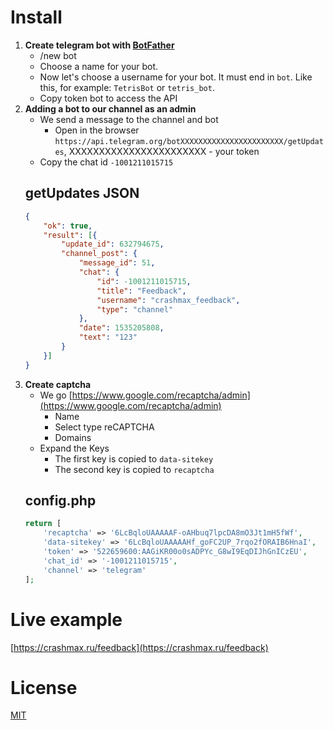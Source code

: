 # Install
1. **Create telegram bot with [BotFather](https://t.me/BotFather)**
    - /new bot
    - Choose a name for your bot.
    - Now let's choose a username for your bot. It must end in `bot`. Like this, for example: `TetrisBot` or `tetris_bot`.
    - Copy token bot to access the API
2. **Adding a bot to our channel as an admin**
    - We send a message to the channel and bot
        - Open in the browser `https://api.telegram.org/botXXXXXXXXXXXXXXXXXXXXXXX/getUpdates`, XXXXXXXXXXXXXXXXXXXXXXX - your token
    - Copy the chat id `-1001211015715`
    ## getUpdates JSON
    ```JSON
    {
        "ok": true,
        "result": [{
            "update_id": 632794675,
            "channel_post": {
                "message_id": 51,
                "chat": {
                    "id": -1001211015715,
                    "title": "Feedback",
                    "username": "crashmax_feedback",
                    "type": "channel"
                },
                "date": 1535205808,
                "text": "123"
            }
        }]
    }
    ```
3. **Create captcha**
    - We go [https://www.google.com/recaptcha/admin](https://www.google.com/recaptcha/admin)
        - Name
        - Select type reCAPTCHA
        - Domains
    - Expand the Keys
        - The first key is copied to `data-sitekey`
        - The second key is copied to `recaptcha`
    ## config.php
    ```PHP
    return [
        'recaptcha' => '6LcBqloUAAAAAF-oAHbuq7lpcDA8mO3Jt1mH5fWf',
        'data-sitekey' => '6LcBqloUAAAAAHf_goFC2UP_7rqo2fORAIB6HnaI',
        'token' => '522659600:AAGiKR00o0sADPYc_G8wI9EqDIJhGnICzEU',
        'chat_id' => '-1001211015715',
        'channel' => 'telegram'
    ];
    ```

# Live example
[https://crashmax.ru/feedback](https://crashmax.ru/feedback)

# License
[MIT](https://github.com/crashmax-off/TelegramFeedbackForm/blob/master/LICENSE)
